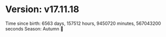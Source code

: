 # Version: v17.11.18
Time since birth: 6563 days, 157512 hours, 9450720 minutes, 567043200 seconds
Season: Autumn 🍁
